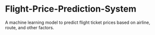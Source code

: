 # Flight-Price-Prediction-System
A machine learning model to predict flight ticket prices based on airline, route, and other factors.
